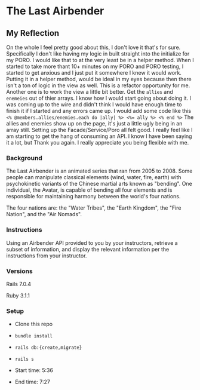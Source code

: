 # The Last Airbender

## My Reflection

On the whole I feel pretty good about this, I don't love it that's for sure. Specifically I don't like having my logic in built straight into the initialize for my PORO. I would like that to at the very least be in a helper method. When I started to take more thant 10+ minutes on my PORO and PORO testing, I started to get anxious and I just put it somewhere I knew it would work. Putting it in a helper method, would be ideal in my eyes because then there isn't a ton of logic in the view as well. This is a refactor opportunity for me. Another one is to work the view a little bit better. Get the `allies` and `enemeies` out of thier arrays. I know how I would start going about doing it. I was coming up to the wire and didn't think I would have enough time to finish it if I started and any errors came up. I would add some code like this ```<% @members.allies/enemies.each do |ally| %>
<%= ally %>
<% end %>``` The allies and enemies show up on the page, it's just a little ugly being in an array still. Setting up the Facade/Service/Poro all felt good. I really feel like I am starting to get the hang of consuming an API. I know I have been saying it a lot, but Thank you again. I really appreciate you being flexible with me. 
### Background

The Last Airbender is an animated series that ran from 2005 to 2008. Some people can manipulate classical elements (wind, water, fire, earth) with psychokinetic variants of the Chinese martial arts known as "bending". One individual, the Avatar, is capable of bending all four elements and is responsible for maintaining harmony between the world's four nations.

The four nations are: the "Water Tribes", the "Earth Kingdom", the "Fire Nation", and the "Air Nomads".

### Instructions

Using an Airbender API provided to you by your instructors, retrieve a subset of information, and display the relevant information per the instructions from your instructor.

### Versions

Rails 7.0.4

Ruby 3.1.1

### Setup

- Clone this repo
- `bundle install`
- `rails db:{create,migrate}`
- `rails s`


- Start time: 5:36
- End time: 7:27